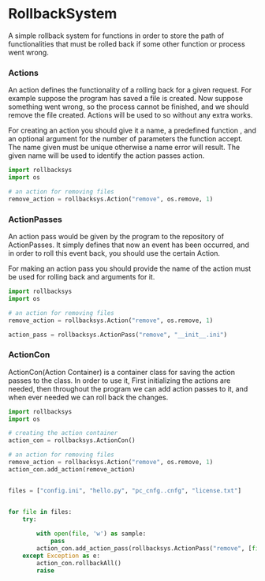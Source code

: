 # RollbackSystem

A simple rollback system for functions in order to store
the path of functionalities that must be rolled back if some other
function or process went wrong.

### Actions
An action defines the functionality of a rolling back for a given
request. For example suppose the program has saved a file is created.
Now suppose something went wrong, so the process cannot be finished,
and we should remove the file created. Actions will be used to so
without any extra works.

For creating an action you should give it a name, a predefined function
, and an optional argument for the number of parameters the function accept.
The name given must be unique otherwise a name error will result. The given
name will be used to identify the action passes action.

``` python
import rollbacksys
import os

# an action for removing files
remove_action = rollbacksys.Action("remove", os.remove, 1)
```

### ActionPasses

An action pass would be given by the program to the repository of
ActionPasses. It simply defines that now an event has been occurred, and
in order to roll this event back, you should use the certain Action.

For making an action pass you should provide the name of the
action must be used for rolling back and arguments for it.

``` python
import rollbacksys
import os

# an action for removing files
remove_action = rollbacksys.Action("remove", os.remove, 1)

action_pass = rollbacksys.ActionPass("remove", "__init__.ini")
```

### ActionCon

ActionCon(Action Container) is a container class for saving 
the action passes to the class.
In order to use it, First initializing the actions are needed, then
throughout the program we can add action passes to it, and when
ever needed we can roll back the changes.

``` python
import rollbacksys
import os

# creating the action container
action_con = rollbacksys.ActionCon()

# an action for removing files
remove_action = rollbacksys.Action("remove", os.remove, 1)
action_con.add_action(remove_action)


files = ["config.ini", "hello.py", "pc_cnfg..cnfg", "license.txt"]


for file in files:
    try:
        
        with open(file, 'w') as sample:
            pass
        action_con.add_action_pass(rollbacksys.ActionPass("remove", [file]))
    except Exception as e:
        action_con.rollbackAll()
        raise
```